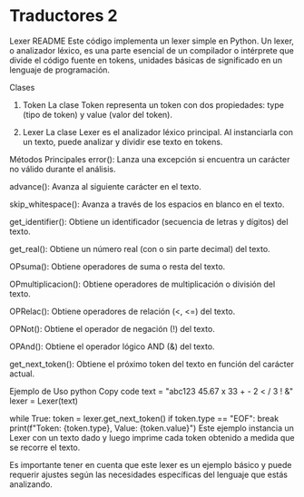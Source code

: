 # Traductores 2

Lexer README
Este código implementa un lexer simple en Python. Un lexer, o analizador léxico, es una parte esencial de un compilador o intérprete que divide el código fuente en tokens, unidades básicas de significado en un lenguaje de programación.

Clases
1. Token
La clase Token representa un token con dos propiedades: type (tipo de token) y value (valor del token).

2. Lexer
La clase Lexer es el analizador léxico principal. Al instanciarla con un texto, puede analizar y dividir ese texto en tokens.

Métodos Principales
error(): Lanza una excepción si encuentra un carácter no válido durante el análisis.

advance(): Avanza al siguiente carácter en el texto.

skip_whitespace(): Avanza a través de los espacios en blanco en el texto.

get_identifier(): Obtiene un identificador (secuencia de letras y dígitos) del texto.

get_real(): Obtiene un número real (con o sin parte decimal) del texto.

OPsuma(): Obtiene operadores de suma o resta del texto.

OPmultiplicacion(): Obtiene operadores de multiplicación o división del texto.

OPRelac(): Obtiene operadores de relación (<, <=) del texto.

OPNot(): Obtiene el operador de negación (!) del texto.

OPAnd(): Obtiene el operador lógico AND (&) del texto.

get_next_token(): Obtiene el próximo token del texto en función del carácter actual.

Ejemplo de Uso
python
Copy code
text = "abc123 45.67 x 33 + - 2 < / 3 ! &"
lexer = Lexer(text)

while True:
    token = lexer.get_next_token()
    if token.type == "EOF":
        break
    print(f"Token: {token.type}, Value: {token.value}")
Este ejemplo instancia un Lexer con un texto dado y luego imprime cada token obtenido a medida que se recorre el texto.

Es importante tener en cuenta que este lexer es un ejemplo básico y puede requerir ajustes según las necesidades específicas del lenguaje que estás analizando.






